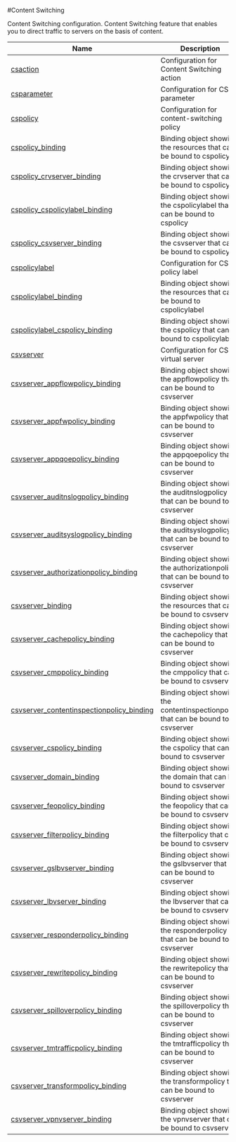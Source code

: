 #Content Switching

Content Switching configuration. Content Switching feature that enables you to direct traffic to servers on the basis of content.


<table><thead><tr><th>Name</th><th>Description</th></tr></thead><tbody><tr><td><a href=".././csaction/csaction/">csaction</a></td><td>Configuration for Content Switching action</td></tr><tr><td><a href=".././csparameter/csparameter/">csparameter</a></td><td>Configuration for CS parameter</td></tr><tr><td><a href=".././cspolicy/cspolicy/">cspolicy</a></td><td>Configuration for content-switching policy</td></tr><tr><td><a href=".././cspolicy_binding/cspolicy_binding/">cspolicy_binding</a></td><td>Binding object showing the resources that can be bound to cspolicy</td></tr><tr><td><a href=".././cspolicy_crvserver_binding/cspolicy_crvserver_binding/">cspolicy_crvserver_binding</a></td><td>Binding object showing the crvserver that can be bound to cspolicy</td></tr><tr><td><a href=".././cspolicy_cspolicylabel_binding/cspolicy_cspolicylabel_binding/">cspolicy_cspolicylabel_binding</a></td><td>Binding object showing the cspolicylabel that can be bound to cspolicy</td></tr><tr><td><a href=".././cspolicy_csvserver_binding/cspolicy_csvserver_binding/">cspolicy_csvserver_binding</a></td><td>Binding object showing the csvserver that can be bound to cspolicy</td></tr><tr><td><a href=".././cspolicylabel/cspolicylabel/">cspolicylabel</a></td><td>Configuration for CS policy label</td></tr><tr><td><a href=".././cspolicylabel_binding/cspolicylabel_binding/">cspolicylabel_binding</a></td><td>Binding object showing the resources that can be bound to cspolicylabel</td></tr><tr><td><a href=".././cspolicylabel_cspolicy_binding/cspolicylabel_cspolicy_binding/">cspolicylabel_cspolicy_binding</a></td><td>Binding object showing the cspolicy that can be bound to cspolicylabel</td></tr><tr><td><a href=".././csvserver/csvserver/">csvserver</a></td><td>Configuration for CS virtual server</td></tr><tr><td><a href=".././csvserver_appflowpolicy_binding/csvserver_appflowpolicy_binding/">csvserver_appflowpolicy_binding</a></td><td>Binding object showing the appflowpolicy that can be bound to csvserver</td></tr><tr><td><a href=".././csvserver_appfwpolicy_binding/csvserver_appfwpolicy_binding/">csvserver_appfwpolicy_binding</a></td><td>Binding object showing the appfwpolicy that can be bound to csvserver</td></tr><tr><td><a href=".././csvserver_appqoepolicy_binding/csvserver_appqoepolicy_binding/">csvserver_appqoepolicy_binding</a></td><td>Binding object showing the appqoepolicy that can be bound to csvserver</td></tr><tr><td><a href=".././csvserver_auditnslogpolicy_binding/csvserver_auditnslogpolicy_binding/">csvserver_auditnslogpolicy_binding</a></td><td>Binding object showing the auditnslogpolicy that can be bound to csvserver</td></tr><tr><td><a href=".././csvserver_auditsyslogpolicy_binding/csvserver_auditsyslogpolicy_binding/">csvserver_auditsyslogpolicy_binding</a></td><td>Binding object showing the auditsyslogpolicy that can be bound to csvserver</td></tr><tr><td><a href=".././csvserver_authorizationpolicy_binding/csvserver_authorizationpolicy_binding/">csvserver_authorizationpolicy_binding</a></td><td>Binding object showing the authorizationpolicy that can be bound to csvserver</td></tr><tr><td><a href=".././csvserver_binding/csvserver_binding/">csvserver_binding</a></td><td>Binding object showing the resources that can be bound to csvserver</td></tr><tr><td><a href=".././csvserver_cachepolicy_binding/csvserver_cachepolicy_binding/">csvserver_cachepolicy_binding</a></td><td>Binding object showing the cachepolicy that can be bound to csvserver</td></tr><tr><td><a href=".././csvserver_cmppolicy_binding/csvserver_cmppolicy_binding/">csvserver_cmppolicy_binding</a></td><td>Binding object showing the cmppolicy that can be bound to csvserver</td></tr><tr><td><a href=".././csvserver_contentinspectionpolicy_binding/csvserver_contentinspectionpolicy_binding/">csvserver_contentinspectionpolicy_binding</a></td><td>Binding object showing the contentinspectionpolicy that can be bound to csvserver</td></tr><tr><td><a href=".././csvserver_cspolicy_binding/csvserver_cspolicy_binding/">csvserver_cspolicy_binding</a></td><td>Binding object showing the cspolicy that can be bound to csvserver</td></tr><tr><td><a href=".././csvserver_domain_binding/csvserver_domain_binding/">csvserver_domain_binding</a></td><td>Binding object showing the domain that can be bound to csvserver</td></tr><tr><td><a href=".././csvserver_feopolicy_binding/csvserver_feopolicy_binding/">csvserver_feopolicy_binding</a></td><td>Binding object showing the feopolicy that can be bound to csvserver</td></tr><tr><td><a href=".././csvserver_filterpolicy_binding/csvserver_filterpolicy_binding/">csvserver_filterpolicy_binding</a></td><td>Binding object showing the filterpolicy that can be bound to csvserver</td></tr><tr><td><a href=".././csvserver_gslbvserver_binding/csvserver_gslbvserver_binding/">csvserver_gslbvserver_binding</a></td><td>Binding object showing the gslbvserver that can be bound to csvserver</td></tr><tr><td><a href=".././csvserver_lbvserver_binding/csvserver_lbvserver_binding/">csvserver_lbvserver_binding</a></td><td>Binding object showing the lbvserver that can be bound to csvserver</td></tr><tr><td><a href=".././csvserver_responderpolicy_binding/csvserver_responderpolicy_binding/">csvserver_responderpolicy_binding</a></td><td>Binding object showing the responderpolicy that can be bound to csvserver</td></tr><tr><td><a href=".././csvserver_rewritepolicy_binding/csvserver_rewritepolicy_binding/">csvserver_rewritepolicy_binding</a></td><td>Binding object showing the rewritepolicy that can be bound to csvserver</td></tr><tr><td><a href=".././csvserver_spilloverpolicy_binding/csvserver_spilloverpolicy_binding/">csvserver_spilloverpolicy_binding</a></td><td>Binding object showing the spilloverpolicy that can be bound to csvserver</td></tr><tr><td><a href=".././csvserver_tmtrafficpolicy_binding/csvserver_tmtrafficpolicy_binding/">csvserver_tmtrafficpolicy_binding</a></td><td>Binding object showing the tmtrafficpolicy that can be bound to csvserver</td></tr><tr><td><a href=".././csvserver_transformpolicy_binding/csvserver_transformpolicy_binding/">csvserver_transformpolicy_binding</a></td><td>Binding object showing the transformpolicy that can be bound to csvserver</td></tr><tr><td><a href=".././csvserver_vpnvserver_binding/csvserver_vpnvserver_binding/">csvserver_vpnvserver_binding</a></td><td>Binding object showing the vpnvserver that can be bound to csvserver</td></tr></tbody></table>

